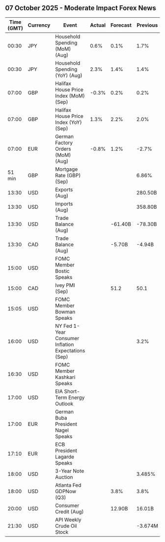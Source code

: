 ## 07 October 2025 - Moderate Impact Forex News

| Time (GMT) | Currency | Event | Actual | Forecast | Previous |
|------|----------|-------|--------|----------|----------|
| 00:30 | JPY | Household Spending (MoM) (Aug) | 0.6% | 0.1% | 1.7% |
| 00:30 | JPY | Household Spending (YoY) (Aug) | 2.3% | 1.4% | 1.4% |
| 07:00 | GBP | Halifax House Price Index (MoM) (Sep) | -0.3% | 0.2% | 0.2% |
| 07:00 | GBP | Halifax House Price Index (YoY) (Sep) | 1.3% | 2.2% | 2.0% |
| 07:00 | EUR | German Factory Orders (MoM) (Aug) | -0.8% | 1.2% | -2.7% |
| 51 min | GBP | Mortgage Rate (GBP) (Sep) |  |  | 6.86% |
| 13:30 | USD | Exports (Aug) |  |  | 280.50B |
| 13:30 | USD | Imports (Aug) |  |  | 358.80B |
| 13:30 | USD | Trade Balance (Aug) |  | -61.40B | -78.30B |
| 13:30 | CAD | Trade Balance (Aug) |  | -5.70B | -4.94B |
| 15:00 | USD | FOMC Member Bostic Speaks |  |  |  |
| 15:00 | CAD | Ivey PMI (Sep) |  | 51.2 | 50.1 |
| 15:05 | USD | FOMC Member Bowman Speaks |  |  |  |
| 16:00 | USD | NY Fed 1-Year Consumer Inflation Expectations (Sep) |  |  | 3.2% |
| 16:30 | USD | FOMC Member Kashkari Speaks |  |  |  |
| 17:00 | USD | EIA Short-Term Energy Outlook |  |  |  |
| 17:00 | EUR | German Buba President Nagel Speaks |  |  |  |
| 17:10 | EUR | ECB President Lagarde Speaks |  |  |  |
| 18:00 | USD | 3-Year Note Auction |  |  | 3.485% |
| 18:00 | USD | Atlanta Fed GDPNow (Q3) |  | 3.8% | 3.8% |
| 20:00 | USD | Consumer Credit (Aug) |  | 12.90B | 16.01B |
| 21:30 | USD | API Weekly Crude Oil Stock |  |  | -3.674M |
